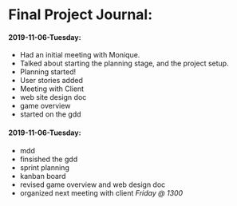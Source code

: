# Final Project Journal:  
#### **2019-11-06-Tuesday**:  
* Had an initial meeting with Monique.  
* Talked about starting the planning stage, and the project setup.  
* Planning started!  
* User stories added  
* Meeting with Client  
* web site design doc  
* game overview  
* started on the gdd  


#### **2019-11-06-Tuesday**:  
* mdd  
* finsished the gdd  
* sprint planning  
* kanban board  
* revised game overview and web design doc  
* organized next meeting with client _Friday @ 1300_  


